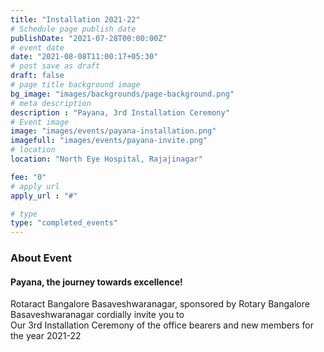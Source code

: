 ```yaml
---
title: "Installation 2021-22"
# Schedule page publish date
publishDate: "2021-07-28T00:00:00Z"
# event date
date: "2021-08-08T11:00:17+05:30"
# post save as draft
draft: false
# page title background image
bg_image: "images/backgrounds/page-background.png"
# meta description
description : "Payana, 3rd Installation Ceremony"
# Event image
image: "images/events/payana-installation.png"
imagefull: "images/events/payana-invite.png"
# location
location: "North Eye Hospital, Rajajinagar"

fee: "0"
# apply url
apply_url : "#"

# type
type: "completed_events"
---
```


### About Event

#### Payana, the journey towards excellence!

Rotaract Bangalore Basaveshwaranagar, sponsored by Rotary Bangalore Basaveshwaranagar cordially invite you to \
Our 3rd Installation Ceremony of the office bearers and new members for the year 2021-22
